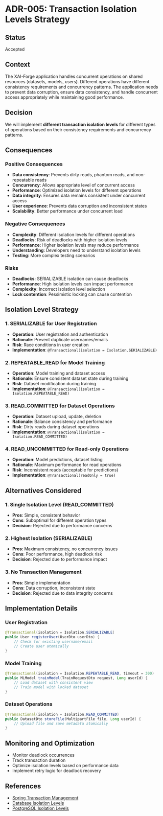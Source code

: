 # ADR-005: Transaction Isolation Levels Strategy

## Status
Accepted

## Context
The XAI-Forge application handles concurrent operations on shared resources (datasets, models, users). Different operations have different consistency requirements and concurrency patterns. The application needs to prevent data corruption, ensure data consistency, and handle concurrent access appropriately while maintaining good performance.

## Decision
We will implement **different transaction isolation levels** for different types of operations based on their consistency requirements and concurrency patterns.

## Consequences

### Positive Consequences
- **Data consistency**: Prevents dirty reads, phantom reads, and non-repeatable reads
- **Concurrency**: Allows appropriate level of concurrent access
- **Performance**: Optimized isolation levels for different operations
- **Data integrity**: Ensures data remains consistent under concurrent access
- **User experience**: Prevents data corruption and inconsistent states
- **Scalability**: Better performance under concurrent load

### Negative Consequences
- **Complexity**: Different isolation levels for different operations
- **Deadlocks**: Risk of deadlocks with higher isolation levels
- **Performance**: Higher isolation levels may reduce performance
- **Understanding**: Developers need to understand isolation levels
- **Testing**: More complex testing scenarios

### Risks
- **Deadlocks**: SERIALIZABLE isolation can cause deadlocks
- **Performance**: High isolation levels can impact performance
- **Complexity**: Incorrect isolation level selection
- **Lock contention**: Pessimistic locking can cause contention

## Isolation Level Strategy

### 1. SERIALIZABLE for User Registration
- **Operation**: User registration and authentication
- **Rationale**: Prevent duplicate usernames/emails
- **Risk**: Race conditions in user creation
- **Implementation**: `@Transactional(isolation = Isolation.SERIALIZABLE)`

### 2. REPEATABLE_READ for Model Training
- **Operation**: Model training and dataset access
- **Rationale**: Ensure consistent dataset state during training
- **Risk**: Dataset modification during training
- **Implementation**: `@Transactional(isolation = Isolation.REPEATABLE_READ)`

### 3. READ_COMMITTED for Dataset Operations
- **Operation**: Dataset upload, update, deletion
- **Rationale**: Balance consistency and performance
- **Risk**: Dirty reads during dataset operations
- **Implementation**: `@Transactional(isolation = Isolation.READ_COMMITTED)`

### 4. READ_UNCOMMITTED for Read-only Operations
- **Operation**: Model predictions, dataset listing
- **Rationale**: Maximum performance for read operations
- **Risk**: Inconsistent reads (acceptable for predictions)
- **Implementation**: `@Transactional(readOnly = true)`

## Alternatives Considered

### 1. Single Isolation Level (READ_COMMITTED)
- **Pros**: Simple, consistent behavior
- **Cons**: Suboptimal for different operation types
- **Decision**: Rejected due to performance concerns

### 2. Highest Isolation (SERIALIZABLE)
- **Pros**: Maximum consistency, no concurrency issues
- **Cons**: Poor performance, high deadlock risk
- **Decision**: Rejected due to performance impact

### 3. No Transaction Management
- **Pros**: Simple implementation
- **Cons**: Data corruption, inconsistent state
- **Decision**: Rejected due to data integrity concerns

## Implementation Details

### User Registration
```java
@Transactional(isolation = Isolation.SERIALIZABLE)
public User registerUser(UserDto userDto) {
    // Check for existing username/email
    // Create user atomically
}
```

### Model Training
```java
@Transactional(isolation = Isolation.REPEATABLE_READ, timeout = 300)
public MLModel trainModel(TrainRequestDto request, Long userId) {
    // Load dataset with consistent view
    // Train model with locked dataset
}
```

### Dataset Operations
```java
@Transactional(isolation = Isolation.READ_COMMITTED)
public DatasetDto storeFile(MultipartFile file, Long userId) {
    // Upload file and save metadata atomically
}
```

## Monitoring and Optimization
- Monitor deadlock occurrences
- Track transaction duration
- Optimize isolation levels based on performance data
- Implement retry logic for deadlock recovery

## References
- [Spring Transaction Management](https://docs.spring.io/spring-framework/docs/current/reference/html/data-access.html#transaction)
- [Database Isolation Levels](https://en.wikipedia.org/wiki/Isolation_(database_systems))
- [PostgreSQL Isolation Levels](https://www.postgresql.org/docs/current/transaction-iso.html)
